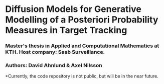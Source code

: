 # Diffusion Models for Generative Modelling of a Posteriori Probability Measures in Target Tracking
### Master's thesis in Applied and Computational Mathematics at KTH. Host company: Saab Surveillance.
### Authors: David Ahnlund & Axel Nilsson

*Currently, the code repository is not public, but will be in the near future.
